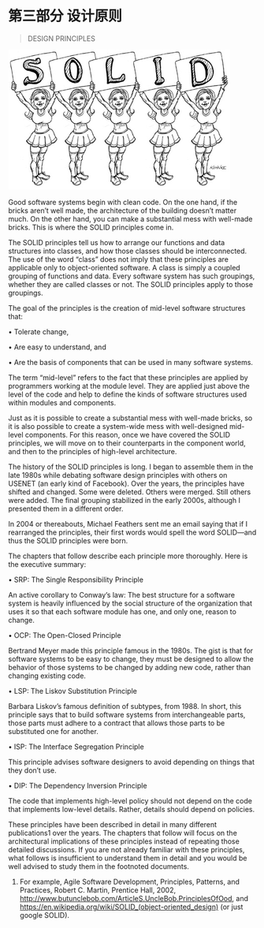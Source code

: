 # 第三部分 设计原则

> DESIGN PRINCIPLES

![](./un/PA-UN03.jpg)

Good software systems begin with clean code. On the one hand, if the bricks aren’t well made, the architecture of the building doesn’t matter much. On the other hand, you can make a substantial mess with well-made bricks. This is where the SOLID principles come in.

The SOLID principles tell us how to arrange our functions and data structures into classes, and how those classes should be interconnected. The use of the word “class” does not imply that these principles are applicable only to object-oriented software. A class is simply a coupled grouping of functions and data. Every software system has such groupings, whether they are called classes or not. The SOLID principles apply to those groupings.

The goal of the principles is the creation of mid-level software structures that:

• Tolerate change,

• Are easy to understand, and

• Are the basis of components that can be used in many software systems.

The term “mid-level” refers to the fact that these principles are applied by programmers working at the module level. They are applied just above the level of the code and help to define the kinds of software structures used within modules and components.

Just as it is possible to create a substantial mess with well-made bricks, so it is also possible to create a system-wide mess with well-designed mid-level components. For this reason, once we have covered the SOLID principles, we will move on to their counterparts in the component world, and then to the principles of high-level architecture.

The history of the SOLID principles is long. I began to assemble them in the late 1980s while debating software design principles with others on USENET (an early kind of Facebook). Over the years, the principles have shifted and changed. Some were deleted. Others were merged. Still others were added. The final grouping stabilized in the early 2000s, although I presented them in a different order.

In 2004 or thereabouts, Michael Feathers sent me an email saying that if I rearranged the principles, their first words would spell the word SOLID—and thus the SOLID principles were born.

The chapters that follow describe each principle more thoroughly. Here is the executive summary:

• SRP: The Single Responsibility Principle

An active corollary to Conway’s law: The best structure for a software system is heavily influenced by the social structure of the organization that uses it so that each software module has one, and only one, reason to change.

• OCP: The Open-Closed Principle

Bertrand Meyer made this principle famous in the 1980s. The gist is that for software systems to be easy to change, they must be designed to allow the behavior of those systems to be changed by adding new code, rather than changing existing code.

• LSP: The Liskov Substitution Principle

Barbara Liskov’s famous definition of subtypes, from 1988. In short, this principle says that to build software systems from interchangeable parts, those parts must adhere to a contract that allows those parts to be substituted one for another.

• ISP: The Interface Segregation Principle

This principle advises software designers to avoid depending on things that they don’t use.

• DIP: The Dependency Inversion Principle

The code that implements high-level policy should not depend on the code that implements low-level details. Rather, details should depend on policies.

These principles have been described in detail in many different publications1 over the years. The chapters that follow will focus on the architectural implications of these principles instead of repeating those detailed discussions. If you are not already familiar with these principles, what follows is insufficient to understand them in detail and you would be well advised to study them in the footnoted documents.

1. For example, Agile Software Development, Principles, Patterns, and Practices, Robert C. Martin, Prentice Hall, 2002, http://www.butunclebob.com/ArticleS.UncleBob.PrinciplesOfOod, and https://en.wikipedia.org/wiki/SOLID_(object-oriented_design) (or just google SOLID).